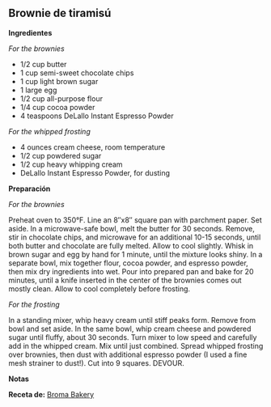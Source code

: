## Brownie de tiramisú

**Ingredientes**

*For the brownies*

- 1/2 cup butter
- 1 cup semi-sweet chocolate chips
- 1 cup light brown sugar
- 1 large egg
- 1/2 cup all-purpose flour
- 1/4 cup cocoa powder
- 4 teaspoons DeLallo Instant Espresso Powder

*For the whipped frosting*

- 4 ounces cream cheese, room temperature
- 1/2 cup powdered sugar
- 1/2 cup heavy whipping cream
- DeLallo Instant Espresso Powder, for dusting

**Preparación**

*For the brownies*

Preheat oven to 350°F. Line an 8″x8″ square pan with parchment paper. Set aside.
In a microwave-safe bowl, melt the butter for 30 seconds. Remove, stir in chocolate chips, and microwave for an additional 10-15 seconds, until both butter and chocolate are fully melted. Allow to cool slightly.
Whisk in brown sugar and egg by hand for 1 minute, until the mixture looks shiny. In a separate bowl, mix together flour, cocoa powder, and espresso powder, then mix dry ingredients into wet.
Pour into prepared pan and bake for 20 minutes, until a knife inserted in the center of the brownies comes out mostly clean. Allow to cool completely before frosting.

*For the frosting*

In a standing mixer, whip heavy cream until stiff peaks form. Remove from bowl and set aside.
In the same bowl, whip cream cheese and powdered sugar until fluffy, about 30 seconds. Turn mixer to low speed and carefully add in the whipped cream. Mix until just combined.
Spread whipped frosting over brownies, then dust with additional espresso powder (I used a fine mesh strainer to dust!).
Cut into 9 squares. DEVOUR.

**Notas**



**Receta de:** [Broma Bakery](http://bromabakery.com/2016/04/tiramisu-brownies-recipe.html)